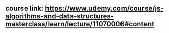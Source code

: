 ## course link: https://www.udemy.com/course/js-algorithms-and-data-structures-masterclass/learn/lecture/11070006#content 